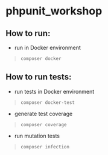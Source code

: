 # phpunit_workshop

## How to run:
  * run in Docker environment
  >`composer docker` 

## How to run tests:
  * run tests in Docker environment
  >`composer docker-test`
  
  * generate test coverage
  >`composer coverage`

  * run mutation tests
  >`composer infection`